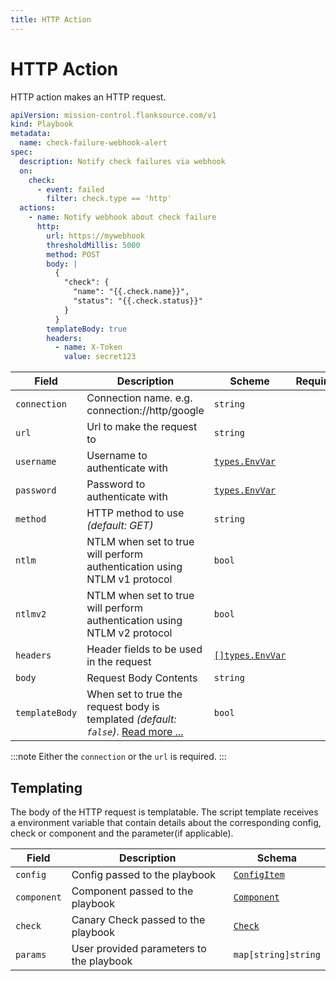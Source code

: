 ```yaml
---
title: HTTP Action
---
```


# <Icon name="http"/> HTTP Action

HTTP action makes an HTTP request.

```yaml title="check-failure-webhook-alert.yaml"
apiVersion: mission-control.flanksource.com/v1
kind: Playbook
metadata:
  name: check-failure-webhook-alert
spec:
  description: Notify check failures via webhook
  on:
    check:
      - event: failed
        filter: check.type == 'http'
  actions:
    - name: Notify webhook about check failure
      http:
        url: https://mywebhook
        thresholdMillis: 5000
        method: POST
        body: |
          {
            "check": {
              "name": "{{.check.name}}",
              "status": "{{.check.status}}"
            }
          }
        templateBody: true
        headers:
          - name: X-Token
            value: secret123
```

| Field          | Description                                                                                                     | Scheme                                                                          | Required |
| -------------- | --------------------------------------------------------------------------------------------------------------- | ------------------------------------------------------------------------------- | -------- |
| `connection`   | Connection name. e.g. connection://http/google                                                                  | `string`                                                                        |          |
| `url`          | Url to make the request to                                                                                      | `string`                                                                        |          |
| `username`     | Username to authenticate with                                                                                   | [`types.EnvVar`](https://pkg.go.dev/github.com/flanksource/duty/types#EnvVar)   |          |
| `password`     | Password to authenticate with                                                                                   | [`types.EnvVar`](https://pkg.go.dev/github.com/flanksource/duty/types#EnvVar)   |          |
| `method`       | HTTP method to use _(default: GET)_                                                                             | `string`                                                                        |          |
| `ntlm`         | NTLM when set to true will perform authentication using NTLM v1 protocol                                        | `bool`                                                                          |          |
| `ntlmv2`       | NTLM when set to true will perform authentication using NTLM v2 protocol                                        | `bool`                                                                          |          |
| `headers`      | Header fields to be used in the request                                                                         | [`[]types.EnvVar`](https://pkg.go.dev/github.com/flanksource/duty/types#EnvVar) |          |
| `body`         | Request Body Contents                                                                                           | `string`                                                                        |          |
| `templateBody` | When set to true the request body is templated _(default: `false`)_. [Read more ...](../concepts/templating.md) | `bool`                                                                          |          |

:::note
Either the `connection` or the `url` is required.
:::

## Templating

The body of the HTTP request is templatable. The script template receives a environment variable that contain details about the corresponding config, check or component and the parameter(if applicable).

| Field       | Description                              | Schema                                                                                           |
| ----------- | ---------------------------------------- | ------------------------------------------------------------------------------------------------ |
| `config`    | Config passed to the playbook            | [`ConfigItem`](../references/config_item.md)    |
| `component` | Component passed to the playbook         | [`Component`](../references/component.md) |
| `check`     | Canary Check passed to the playbook      | [`Check`](../references/check.md)         |
| `params`    | User provided parameters to the playbook | `map[string]string`                                                                              |
